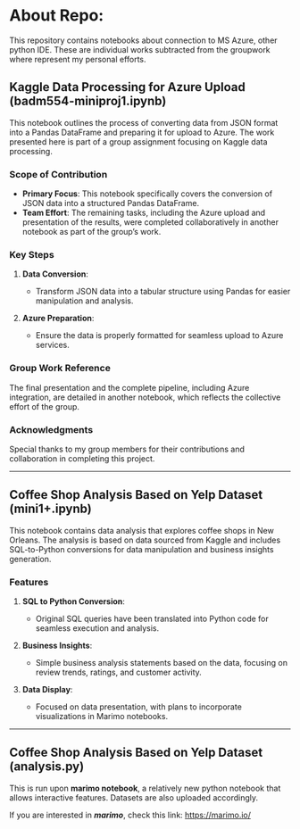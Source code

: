 # About Repo:
This repository contains notebooks about connection to MS Azure, other python IDE. These are individual works subtracted from the groupwork where represent my personal efforts.

## Kaggle Data Processing for Azure Upload (badm554-miniproj1.ipynb)

This notebook outlines the process of converting data from JSON format into a Pandas DataFrame and preparing it for upload to Azure. The work presented here is part of a group assignment focusing on Kaggle data processing.

### Scope of Contribution

- **Primary Focus**: This notebook specifically covers the conversion of JSON data into a structured Pandas DataFrame.
- **Team Effort**: The remaining tasks, including the Azure upload and presentation of the results, were completed collaboratively in another notebook as part of the group’s work.

### Key Steps

1. **Data Conversion**:
   - Transform JSON data into a tabular structure using Pandas for easier manipulation and analysis.
   
2. **Azure Preparation**:
   - Ensure the data is properly formatted for seamless upload to Azure services.

### Group Work Reference

The final presentation and the complete pipeline, including Azure integration, are detailed in another notebook, which reflects the collective effort of the group. 

### Acknowledgments

Special thanks to my group members for their contributions and collaboration in completing this project.

---

## Coffee Shop Analysis Based on Yelp Dataset (mini1+.ipynb)

This notebook contains data analysis that explores coffee shops in New Orleans. The analysis is based on data sourced from Kaggle and includes SQL-to-Python conversions for data manipulation and business insights generation.

### Features

1. **SQL to Python Conversion**:
   - Original SQL queries have been translated into Python code for seamless execution and analysis.

2. **Business Insights**:
   - Simple business analysis statements based on the data, focusing on review trends, ratings, and customer activity.

3. **Data Display**:
   - Focused on data presentation, with plans to incorporate visualizations in Marimo notebooks.
  
---
## Coffee Shop Analysis Based on Yelp Dataset (analysis.py)

This is run upon **marimo notebook**, a relatively new python notebook that allows interactive features. Datasets are also uploaded accordingly.

If you are interested in ***marimo***, check this link: https://marimo.io/ 
